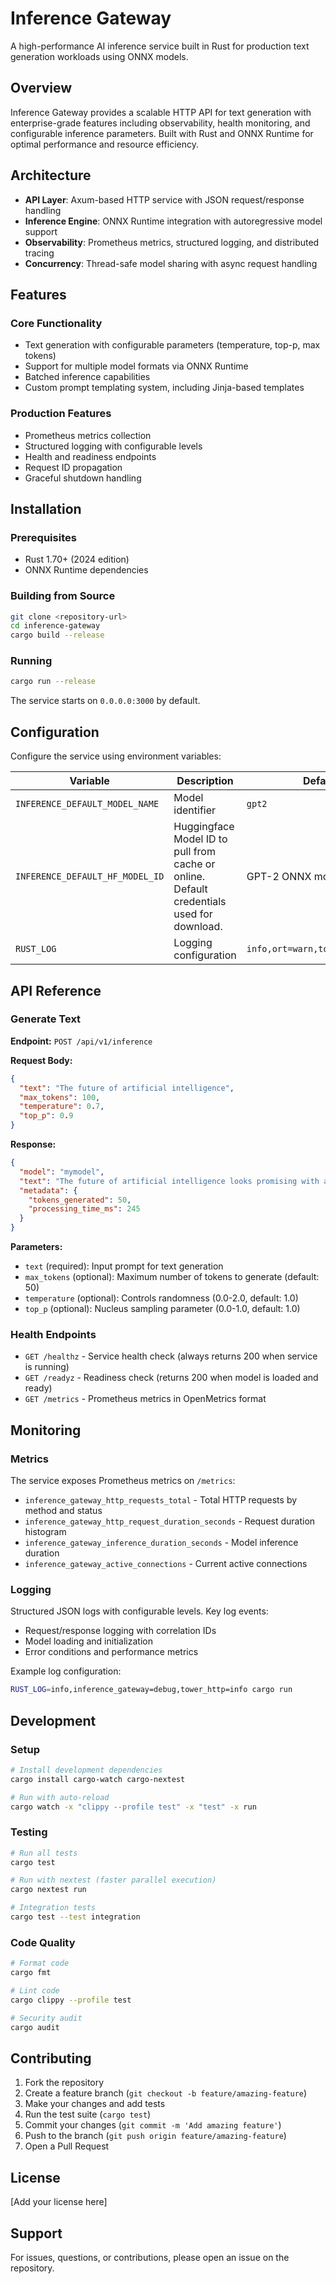# Inference Gateway

A high-performance AI inference service built in Rust for production text generation workloads using ONNX models.

## Overview

Inference Gateway provides a scalable HTTP API for text generation with enterprise-grade features including observability, health monitoring, and configurable inference parameters. Built with Rust and ONNX Runtime for optimal performance and resource efficiency.

## Architecture

- **API Layer**: Axum-based HTTP service with JSON request/response handling
- **Inference Engine**: ONNX Runtime integration with autoregressive model support
- **Observability**: Prometheus metrics, structured logging, and distributed tracing
- **Concurrency**: Thread-safe model sharing with async request handling

## Features

### Core Functionality
- Text generation with configurable parameters (temperature, top-p, max tokens)
- Support for multiple model formats via ONNX Runtime
- Batched inference capabilities
- Custom prompt templating system, including Jinja-based templates

### Production Features
- Prometheus metrics collection
- Structured logging with configurable levels
- Health and readiness endpoints
- Request ID propagation
- Graceful shutdown handling

## Installation

### Prerequisites
- Rust 1.70+ (2024 edition)
- ONNX Runtime dependencies

### Building from Source
```bash
git clone <repository-url>
cd inference-gateway
cargo build --release
```

### Running
```bash
cargo run --release
```

The service starts on `0.0.0.0:3000` by default.

## Configuration

Configure the service using environment variables:

| Variable | Description | Default |
|----------|-------------|---------|
| `INFERENCE_DEFAULT_MODEL_NAME` | Model identifier | `gpt2` |
| `INFERENCE_DEFAULT_HF_MODEL_ID` | Huggingface Model ID to pull from cache or online. Default credentials used for download. | GPT-2 ONNX model URL |
| `RUST_LOG` | Logging configuration | `info,ort=warn,tower_http=info` |

## API Reference

### Generate Text

**Endpoint:** `POST /api/v1/inference`

**Request Body:**
```json
{
  "text": "The future of artificial intelligence",
  "max_tokens": 100,
  "temperature": 0.7,
  "top_p": 0.9
}
```

**Response:**
```json
{
  "model": "mymodel",
  "text": "The future of artificial intelligence looks promising with advances in machine learning...",
  "metadata": {
    "tokens_generated": 50,
    "processing_time_ms": 245
  }
}
```

**Parameters:**
- `text` (required): Input prompt for text generation
- `max_tokens` (optional): Maximum number of tokens to generate (default: 50)
- `temperature` (optional): Controls randomness (0.0-2.0, default: 1.0)
- `top_p` (optional): Nucleus sampling parameter (0.0-1.0, default: 1.0)

### Health Endpoints

- `GET /healthz` - Service health check (always returns 200 when service is running)
- `GET /readyz` - Readiness check (returns 200 when model is loaded and ready)
- `GET /metrics` - Prometheus metrics in OpenMetrics format

## Monitoring

### Metrics

The service exposes Prometheus metrics on `/metrics`:

- `inference_gateway_http_requests_total` - Total HTTP requests by method and status
- `inference_gateway_http_request_duration_seconds` - Request duration histogram
- `inference_gateway_inference_duration_seconds` - Model inference duration
- `inference_gateway_active_connections` - Current active connections

### Logging

Structured JSON logs with configurable levels. Key log events:
- Request/response logging with correlation IDs
- Model loading and initialization
- Error conditions and performance metrics

Example log configuration:
```bash
RUST_LOG=info,inference_gateway=debug,tower_http=info cargo run
```

## Development

### Setup
```bash
# Install development dependencies
cargo install cargo-watch cargo-nextest

# Run with auto-reload
cargo watch -x "clippy --profile test" -x "test" -x run
```

### Testing
```bash
# Run all tests
cargo test

# Run with nextest (faster parallel execution)
cargo nextest run

# Integration tests
cargo test --test integration
```

### Code Quality
```bash
# Format code
cargo fmt

# Lint code
cargo clippy --profile test

# Security audit
cargo audit
```

## Contributing

1. Fork the repository
2. Create a feature branch (`git checkout -b feature/amazing-feature`)
3. Make your changes and add tests
4. Run the test suite (`cargo test`)
5. Commit your changes (`git commit -m 'Add amazing feature'`)
6. Push to the branch (`git push origin feature/amazing-feature`)
7. Open a Pull Request

## License

[Add your license here]

## Support

For issues, questions, or contributions, please open an issue on the repository.
